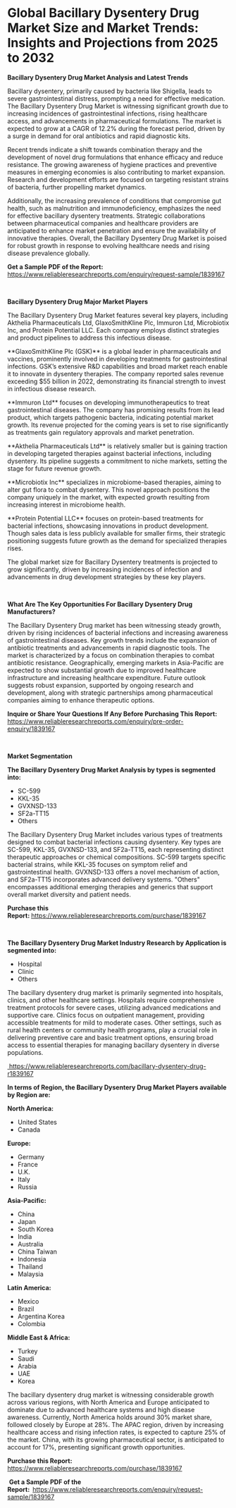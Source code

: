 <p><h1>Global Bacillary Dysentery Drug Market Size and Market Trends: Insights and Projections from 2025 to 2032</h1></p><p><strong>Bacillary Dysentery Drug Market Analysis and Latest Trends</strong></p>
<p><p>Bacillary dysentery, primarily caused by bacteria like Shigella, leads to severe gastrointestinal distress, prompting a need for effective medication. The Bacillary Dysentery Drug Market is witnessing significant growth due to increasing incidences of gastrointestinal infections, rising healthcare access, and advancements in pharmaceutical formulations. The market is expected to grow at a CAGR of 12.2% during the forecast period, driven by a surge in demand for oral antibiotics and rapid diagnostic kits.</p><p>Recent trends indicate a shift towards combination therapy and the development of novel drug formulations that enhance efficacy and reduce resistance. The growing awareness of hygiene practices and preventive measures in emerging economies is also contributing to market expansion. Research and development efforts are focused on targeting resistant strains of bacteria, further propelling market dynamics.</p><p>Additionally, the increasing prevalence of conditions that compromise gut health, such as malnutrition and immunodeficiency, emphasizes the need for effective bacillary dysentery treatments. Strategic collaborations between pharmaceutical companies and healthcare providers are anticipated to enhance market penetration and ensure the availability of innovative therapies. Overall, the Bacillary Dysentery Drug Market is poised for robust growth in response to evolving healthcare needs and rising disease prevalence globally.</p></p>
<p><strong>Get a Sample PDF of the Report:&nbsp;</strong> <a href="https://www.reliableresearchreports.com/enquiry/request-sample/1839167?utm_campaign=3032&utm_medium=2&utm_source=Github&utm_content=ia&utm_term=19042025&utm_id=bacillary-dysentery-drug">https://www.reliableresearchreports.com/enquiry/request-sample/1839167</a></p>
<p>&nbsp;</p>
<p><strong>Bacillary Dysentery Drug Major Market Players</strong></p>
<p><p>The Bacillary Dysentery Drug Market features several key players, including Akthelia Pharmaceuticals Ltd, GlaxoSmithKline Plc, Immuron Ltd, Microbiotix Inc, and Protein Potential LLC. Each company employs distinct strategies and product pipelines to address this infectious disease.</p><p>**GlaxoSmithKline Plc (GSK)** is a global leader in pharmaceuticals and vaccines, prominently involved in developing treatments for gastrointestinal infections. GSK’s extensive R&D capabilities and broad market reach enable it to innovate in dysentery therapies. The company reported sales revenue exceeding $55 billion in 2022, demonstrating its financial strength to invest in infectious disease research.</p><p>**Immuron Ltd** focuses on developing immunotherapeutics to treat gastrointestinal diseases. The company has promising results from its lead product, which targets pathogenic bacteria, indicating potential market growth. Its revenue projected for the coming years is set to rise significantly as treatments gain regulatory approvals and market penetration.</p><p>**Akthelia Pharmaceuticals Ltd** is relatively smaller but is gaining traction in developing targeted therapies against bacterial infections, including dysentery. Its pipeline suggests a commitment to niche markets, setting the stage for future revenue growth.</p><p>**Microbiotix Inc** specializes in microbiome-based therapies, aiming to alter gut flora to combat dysentery. This novel approach positions the company uniquely in the market, with expected growth resulting from increasing interest in microbiome health.</p><p>**Protein Potential LLC** focuses on protein-based treatments for bacterial infections, showcasing innovations in product development. Though sales data is less publicly available for smaller firms, their strategic positioning suggests future growth as the demand for specialized therapies rises.</p><p>The global market size for Bacillary Dysentery treatments is projected to grow significantly, driven by increasing incidences of infection and advancements in drug development strategies by these key players.</p></p>
<p>&nbsp;</p>
<p><strong>What Are The Key Opportunities For Bacillary Dysentery Drug Manufacturers?</strong></p>
<p><p>The Bacillary Dysentery Drug market has been witnessing steady growth, driven by rising incidences of bacterial infections and increasing awareness of gastrointestinal diseases. Key growth trends include the expansion of antibiotic treatments and advancements in rapid diagnostic tools. The market is characterized by a focus on combination therapies to combat antibiotic resistance. Geographically, emerging markets in Asia-Pacific are expected to show substantial growth due to improved healthcare infrastructure and increasing healthcare expenditure. Future outlook suggests robust expansion, supported by ongoing research and development, along with strategic partnerships among pharmaceutical companies aiming to enhance therapeutic options.</p></p>
<p><strong>Inquire or Share Your Questions If Any Before Purchasing This Report:</strong> <a href="https://www.reliableresearchreports.com/enquiry/pre-order-enquiry/1839167?utm_campaign=3032&utm_medium=2&utm_source=Github&utm_content=ia&utm_term=19042025&utm_id=bacillary-dysentery-drug">https://www.reliableresearchreports.com/enquiry/pre-order-enquiry/1839167</a></p>
<p>&nbsp;</p>
<p><strong>Market Segmentation</strong></p>
<p><strong>The Bacillary Dysentery Drug Market Analysis by types is segmented into:</strong></p>
<p><ul><li>SC-599</li><li>KKL-35</li><li>GVXNSD-133</li><li>SF2a-TT15</li><li>Others</li></ul></p>
<p><p>The Bacillary Dysentery Drug Market includes various types of treatments designed to combat bacterial infections causing dysentery. Key types are SC-599, KKL-35, GVXNSD-133, and SF2a-TT15, each representing distinct therapeutic approaches or chemical compositions. SC-599 targets specific bacterial strains, while KKL-35 focuses on symptom relief and gastrointestinal health. GVXNSD-133 offers a novel mechanism of action, and SF2a-TT15 incorporates advanced delivery systems. "Others" encompasses additional emerging therapies and generics that support overall market diversity and patient needs.</p></p>
<p><strong>Purchase this Report:&nbsp;</strong><a href="https://www.reliableresearchreports.com/purchase/1839167?utm_campaign=3032&utm_medium=2&utm_source=Github&utm_content=ia&utm_term=19042025&utm_id=bacillary-dysentery-drug">https://www.reliableresearchreports.com/purchase/1839167</a></p>
<p>&nbsp;</p>
<p><strong>The Bacillary Dysentery Drug Market Industry Research by Application is segmented into:</strong></p>
<p><ul><li>Hospital</li><li>Clinic</li><li>Others</li></ul></p>
<p><p>The bacillary dysentery drug market is primarily segmented into hospitals, clinics, and other healthcare settings. Hospitals require comprehensive treatment protocols for severe cases, utilizing advanced medications and supportive care. Clinics focus on outpatient management, providing accessible treatments for mild to moderate cases. Other settings, such as rural health centers or community health programs, play a crucial role in delivering preventive care and basic treatment options, ensuring broad access to essential therapies for managing bacillary dysentery in diverse populations.</p></p>
<p><a href="https://www.reliableresearchreports.com/bacillary-dysentery-drug-r1839167?utm_campaign=3032&utm_medium=2&utm_source=Github&utm_content=ia&utm_term=19042025&utm_id=bacillary-dysentery-drug">&nbsp;https://www.reliableresearchreports.com/bacillary-dysentery-drug-r1839167</a></p>
<p><strong>In terms of Region, the Bacillary Dysentery Drug Market Players available by Region are:</strong></p>
<p>
    <p> <strong> North America: </strong>
        <ul>
            <li>United States</li>
            <li>Canada</li>
        </ul>
        </p> 
    <p> <strong> Europe: </strong>
        <ul>
            <li>Germany</li>
            <li>France</li>
            <li>U.K.</li>
            <li>Italy</li>
            <li>Russia</li>
        </ul>
        </p> 
    <p> <strong> Asia-Pacific: </strong>
        <ul>
            <li>China</li>
            <li>Japan</li>
            <li>South Korea</li>
            <li>India</li>
            <li>Australia</li>
            <li>China Taiwan</li>
            <li>Indonesia</li>
            <li>Thailand</li>
            <li>Malaysia</li>
        </ul>
        </p> 
    <p> <strong> Latin America: </strong>
        <ul>
            <li>Mexico</li>
            <li>Brazil</li>
            <li>Argentina Korea</li>
            <li>Colombia</li>
        </ul>
        </p> 
    <p> <strong> Middle East & Africa: </strong>
        <ul>
            <li>Turkey</li>
            <li>Saudi</li>
            <li>Arabia</li>
            <li>UAE</li>
            <li>Korea</li>
        </ul>
    </p>
    </p>
<p><p>The bacillary dysentery drug market is witnessing considerable growth across various regions, with North America and Europe anticipated to dominate due to advanced healthcare systems and high disease awareness. Currently, North America holds around 30% market share, followed closely by Europe at 28%. The APAC region, driven by increasing healthcare access and rising infection rates, is expected to capture 25% of the market. China, with its growing pharmaceutical sector, is anticipated to account for 17%, presenting significant growth opportunities.</p></p>
<p><strong>Purchase this Report: </strong><a href="https://www.reliableresearchreports.com/purchase/1839167?utm_campaign=3032&utm_medium=2&utm_source=Github&utm_content=ia&utm_term=19042025&utm_id=bacillary-dysentery-drug">https://www.reliableresearchreports.com/purchase/1839167</a></p>
<p>&nbsp;<strong>Get a Sample PDF of the Report:&nbsp;&nbsp;</strong><a href="https://www.reliableresearchreports.com/enquiry/request-sample/1839167?utm_campaign=3032&utm_medium=2&utm_source=Github&utm_content=ia&utm_term=19042025&utm_id=bacillary-dysentery-drug">https://www.reliableresearchreports.com/enquiry/request-sample/1839167</a></p>
<p><strong></strong></p>
<p><p></p><p></p><p></p></p>